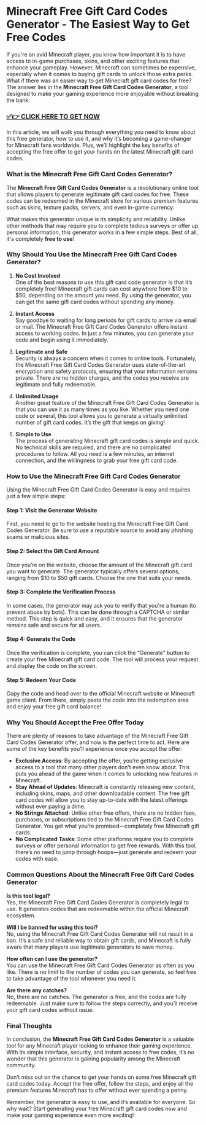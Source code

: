 # Minecraft Free Gift Card Codes Generator - The Easiest Way to Get Free Codes

If you're an avid Minecraft player, you know how important it is to have access to in-game purchases, skins, and other exciting features that enhance your gameplay. However, Minecraft can sometimes be expensive, especially when it comes to buying gift cards to unlock those extra perks. What if there was an easier way to get Minecraft gift card codes for free? The answer lies in the **Minecraft Free Gift Card Codes Generator**, a tool designed to make your gaming experience more enjoyable without breaking the bank.

### [✅👉 CLICK HERE TO GET NOW](https://justfree.xyz/get/it/now/go/)

In this article, we will walk you through everything you need to know about this free generator, how to use it, and why it’s becoming a game-changer for Minecraft fans worldwide. Plus, we’ll highlight the key benefits of accepting the free offer to get your hands on the latest Minecraft gift card codes.

### What is the Minecraft Free Gift Card Codes Generator?

The **Minecraft Free Gift Card Codes Generator** is a revolutionary online tool that allows players to generate legitimate gift card codes for free. These codes can be redeemed in the Minecraft store for various premium features such as skins, texture packs, servers, and even in-game currency. 

What makes this generator unique is its simplicity and reliability. Unlike other methods that may require you to complete tedious surveys or offer up personal information, this generator works in a few simple steps. Best of all, it's completely **free to use**!

### Why Should You Use the Minecraft Free Gift Card Codes Generator?

1. **No Cost Involved**  
   One of the best reasons to use this gift card code generator is that it’s completely free! Minecraft gift cards can cost anywhere from $10 to $50, depending on the amount you need. By using the generator, you can get the same gift card codes without spending any money.

2. **Instant Access**  
   Say goodbye to waiting for long periods for gift cards to arrive via email or mail. The Minecraft Free Gift Card Codes Generator offers instant access to working codes. In just a few minutes, you can generate your code and begin using it immediately.

3. **Legitimate and Safe**  
   Security is always a concern when it comes to online tools. Fortunately, the Minecraft Free Gift Card Codes Generator uses state-of-the-art encryption and safety protocols, ensuring that your information remains private. There are no hidden charges, and the codes you receive are legitimate and fully redeemable.

4. **Unlimited Usage**  
   Another great feature of the Minecraft Free Gift Card Codes Generator is that you can use it as many times as you like. Whether you need one code or several, this tool allows you to generate a virtually unlimited number of gift card codes. It’s the gift that keeps on giving!

5. **Simple to Use**  
   The process of generating Minecraft gift card codes is simple and quick. No technical skills are required, and there are no complicated procedures to follow. All you need is a few minutes, an internet connection, and the willingness to grab your free gift card code.

### How to Use the Minecraft Free Gift Card Codes Generator

Using the Minecraft Free Gift Card Codes Generator is easy and requires just a few simple steps:

#### Step 1: Visit the Generator Website  
First, you need to go to the website hosting the Minecraft Free Gift Card Codes Generator. Be sure to use a reputable source to avoid any phishing scams or malicious sites.

#### Step 2: Select the Gift Card Amount  
Once you’re on the website, choose the amount of the Minecraft gift card you want to generate. The generator typically offers several options, ranging from $10 to $50 gift cards. Choose the one that suits your needs.

#### Step 3: Complete the Verification Process  
In some cases, the generator may ask you to verify that you're a human (to prevent abuse by bots). This can be done through a CAPTCHA or similar method. This step is quick and easy, and it ensures that the generator remains safe and secure for all users.

#### Step 4: Generate the Code  
Once the verification is complete, you can click the “Generate” button to create your free Minecraft gift card code. The tool will process your request and display the code on the screen.

#### Step 5: Redeem Your Code  
Copy the code and head over to the official Minecraft website or Minecraft game client. From there, simply paste the code into the redemption area and enjoy your free gift card balance!

### Why You Should Accept the Free Offer Today

There are plenty of reasons to take advantage of the Minecraft Free Gift Card Codes Generator offer, and now is the perfect time to act. Here are some of the key benefits you’ll experience once you accept the offer:

- **Exclusive Access**: By accepting the offer, you’re getting exclusive access to a tool that many other players don’t even know about. This puts you ahead of the game when it comes to unlocking new features in Minecraft.
- **Stay Ahead of Updates**: Minecraft is constantly releasing new content, including skins, maps, and other downloadable content. The free gift card codes will allow you to stay up-to-date with the latest offerings without ever paying a dime.
- **No Strings Attached**: Unlike other free offers, there are no hidden fees, purchases, or subscriptions tied to the Minecraft Free Gift Card Codes Generator. You get what you’re promised—completely free Minecraft gift cards.
- **No Complicated Tasks**: Some other platforms require you to complete surveys or offer personal information to get free rewards. With this tool, there’s no need to jump through hoops—just generate and redeem your codes with ease.

### Common Questions About the Minecraft Free Gift Card Codes Generator

**Is this tool legal?**  
Yes, the Minecraft Free Gift Card Codes Generator is completely legal to use. It generates codes that are redeemable within the official Minecraft ecosystem.

**Will I be banned for using this tool?**  
No, using the Minecraft Free Gift Card Codes Generator will not result in a ban. It’s a safe and reliable way to obtain gift cards, and Minecraft is fully aware that many players use legitimate generators to save money.

**How often can I use the generator?**  
You can use the Minecraft Free Gift Card Codes Generator as often as you like. There is no limit to the number of codes you can generate, so feel free to take advantage of the tool whenever you need it.

**Are there any catches?**  
No, there are no catches. The generator is free, and the codes are fully redeemable. Just make sure to follow the steps correctly, and you’ll receive your gift card codes without issue.

### Final Thoughts

In conclusion, the **Minecraft Free Gift Card Codes Generator** is a valuable tool for any Minecraft player looking to enhance their gaming experience. With its simple interface, security, and instant access to free codes, it’s no wonder that this generator is gaining popularity among the Minecraft community. 

Don’t miss out on the chance to get your hands on some free Minecraft gift card codes today. Accept the free offer, follow the steps, and enjoy all the premium features Minecraft has to offer without ever spending a penny.

Remember, the generator is easy to use, and it’s available for everyone. So why wait? Start generating your free Minecraft gift card codes now and make your gaming experience even more exciting!
